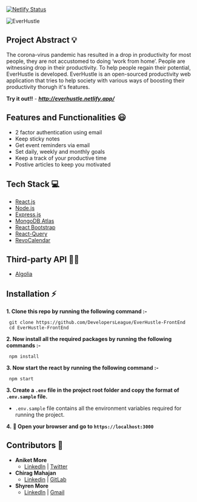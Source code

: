 [![Netlify Status](https://api.netlify.com/api/v1/badges/c32436c3-e563-45df-88bd-349098fefa77/deploy-status)](https://app.netlify.com/sites/everhustle/deploys)


![EverHustle](https://socialify.git.ci/DevelopersLeague/EverHustle-FrontEnd/image?description=1&font=Inter&forks=1&language=1&stargazers=1&theme=Dark)

## Project Abstract 💡
The corona-virus pandemic has resulted in a drop in productivity for most people, they are not accustomed to doing ‘work from home’. People are witnessing drop in their productivity. To help people regain their potential, EverHustle is developed. EverHustle is an open-sourced productivity web application that tries to help society with
various ways of boosting their productivity thorugh it's features.

**Try it out!!** - ***http://everhustle.netlify.app/***

## Features and Functionalities 😃
- 2 factor authentication using email
- Keep sticky notes
- Get event reminders via email
- Set daily, weekly and monthly goals
- Keep a track of your productive time
- Postive articles to keep you motivated 

## Tech Stack 💻

 - [React.js](https://reactjs.org/)
 - [Node.js](https://nodejs.org/en/)
 - [Express.js](https://expressjs.com/)
 - [MongoDB Atlas](https://www.mongodb.com/cloud/atlas)
 - [React Bootstrap](https://react-bootstrap.github.io/)
 - [React-Query](https://react-query.tanstack.com/)
 - [RevoCalendar](https://github.com/gjmolter/revo-calendar)

## Third-party API 👨‍💻
- [Algolia](https://www.algolia.com/doc/rest-api/search/)

## Installation ⚡

 **1. Clone this repo by running the following command :-**
 ```
  git clone https://github.com/DevelopersLeague/EverHustle-FrontEnd
  cd EverHustle-FrontEnd
 ```
 
 **2. Now install all the required packages by running the following commands :-**
 ```
  npm install 
 ```
 **3. Now start the react by running the following command :-**
 ```
  npm start
 ```
 **3. Create a `.env` file in the project root folder and copy the format of `.env.sample` file.**

   - `.env.sample` file contains all the environment variables required for running the project.
   
   
 **4.** **🎉  Open your browser and go to  `https://localhost:3000`**

## Contributors 🤝
 - **Aniket More**
    - [LinkedIn](https://www.linkedin.com/in/aniket-more-2b97571b1/) | [Twitter](https://twitter.com/aniket_more311) 
 - **Chirag Mahajan**
    - [Linkedin](https://www.linkedin.com/in/chirag-mahajan-b09144137/) | [GitLab](https://gitlab.com/chiragmahajan3101)
 - **Shyren More**
    - [LinkedIn](https://www.linkedin.com/in/shyrenmore/) | [Gmail](mailto:shyren.more30@gmail.com)
    